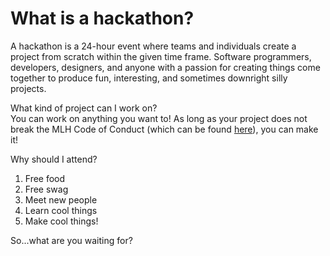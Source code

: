 # What is a hackathon?

A hackathon is a 24-hour event where teams and individuals create a project from scratch within the given time frame. Software programmers, developers, designers, and anyone with a passion for creating things come together to produce fun, interesting, and sometimes downright silly projects.  

What kind of project can I work on?  
You can work on anything you want to! As long as your project does not break the MLH Code of Conduct (which can be found [here](https://static.mlh.io/docs/mlh-code-of-conduct.pdf)), you can make it!  

Why should I attend?  

1.  Free food
2.  Free swag
3.  Meet new people
4.  Learn cool things
5.  Make cool things!

So...what are you waiting for?